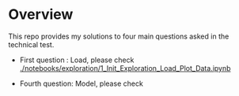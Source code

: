 # Overview
This repo provides my solutions to four main questions asked in the technical test.

* First question : Load, please check [./notebooks/exploration/1_Init_Exploration_Load_Plot_Data.ipynb](https://github.com/cuongtran-syr/fraud-detection/blob/main/notebooks/exploration/1_Init_Exploration_Load_Plot_Data.ipynb) 

* Fourth question: Model, please check 

